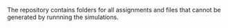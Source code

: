 The repository contains folders for all assignments and files that cannot be generated by runnning the simulations.
